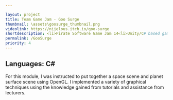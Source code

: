 ```yaml
---

layout: project
title: Team Game Jam - Goo Surge
thumbnail: \assets\goosurge_thumbnail.png
videolink: https://nijelous.itch.io/goo-surge
shortdescription: <li>Pirate Software Game Jam 14<li>Unity/C# based game with team<li>2 week development
permalink: /GooSurge
priority: 4
---
```

<h2>Languages: C#</h2>
For this module, I was instructed to put together a space scene and planet surface scene using OpenGL. I implemented a variety of graphical techniques using the knowledge gained from tutorials and assistance from lecturers.
